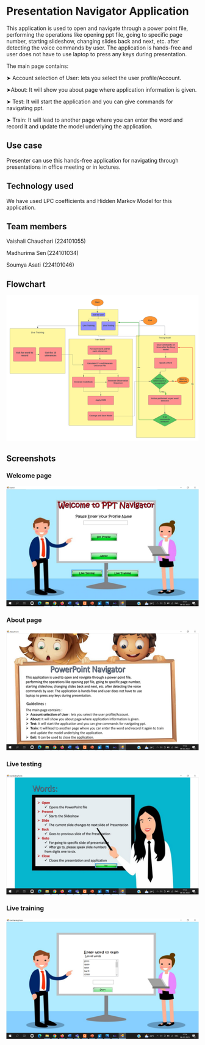 
# Presentation Navigator Application
This application is used to open and navigate through a power point file, performing the operations like opening ppt file, going to specific page number, starting slideshow, changing slides back and next, etc. after detecting the voice commands by user. The application is hands-free and user does not have to use laptop to press any keys during presentation. 

The main page contains: 

➤ Account selection of User: lets you select the user profile/Account. 

➤About: It will show you about page where application information is given. 

➤ Test: It will start the application and you can give commands for navigating ppt. 

➤ Train: It will lead to another page where you can enter the word and record it and update the model underlying the application. 


## Use case
Presenter can use this hands-free application for navigating through presentations in office meeting or in lectures. 
## Technology used
We have used LPC coefficients and Hidden Markov Model for this application. 
## Team members
Vaishali Chaudhari (224101055) 

Madhurima Sen (224101034)  

Soumya Asati  (224101046)  
 
## Flowchart
![Flowchart](https://github.com/sen99m/SpeechBasedPresentaionNavigator/blob/master/Screenshots_flowchart/Flowchart.png?raw=true)
## Screenshots
### Welcome page
![Welcome page](https://github.com/sen99m/SpeechBasedPresentaionNavigator/blob/master/Screenshots_flowchart/SS1.png?raw=true)

### About page
![About page](https://github.com/sen99m/SpeechBasedPresentaionNavigator/blob/master/Screenshots_flowchart/SS2.png?raw=true)

### Live testing
![Live testing](https://github.com/sen99m/SpeechBasedPresentaionNavigator/blob/master/Screenshots_flowchart/SS3.png?raw=true)

### Live training
![Live training](https://github.com/sen99m/SpeechBasedPresentaionNavigator/blob/master/Screenshots_flowchart/SS4.png?raw=true)



